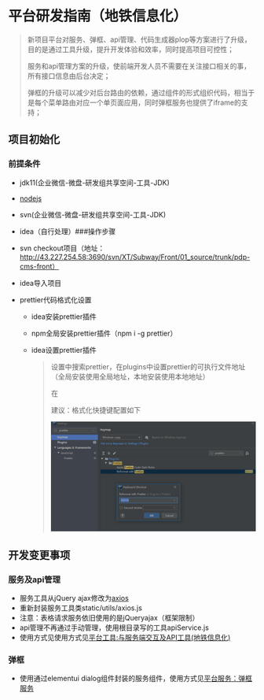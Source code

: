# 平台研发指南（地铁信息化）

> 新项目平台对服务、弹框、api管理、代码生成器plop等方案进行了升级，目的是通过工具升级，提升开发体验和效率，同时提高项目可控性；
>
> 服务和api管理方案的升级，使前端开发人员不需要在关注接口相关的事，所有接口信息由后台决定；
>
> 弹框的升级可以减少对后台路由的依赖，通过组件的形式组织代码，相当于是每个菜单路由对应一个单页面应用，同时弹框服务也提供了iframe的支持；

## 项目初始化

### 前提条件

- jdk11(企业微信-微盘-研发组共享空间-工具-JDK)
- <a href="http://nodejs.cn/download/">nodejs</a>
- svn(企业微信-微盘-研发组共享空间-工具-JDK)
- idea（自行处理）###操作步骤

- svn checkout项目（地址：http://43.227.254.58:3690/svn/XT/Subway/Front/01_source/trunk/pdp-cms-front）

- idea导入项目

- prettier代码格式化设置

  - idea安装prettier插件

  - npm全局安装prettier插件（npm i -g prettier）

  - idea设置prettier插件

    > 设置中搜索prettier，在plugins中设置prettier的可执行文件地址（全局安装使用全局地址，本地安装使用本地地址）
    >
    > 在
    >
    > 建议：格式化快捷键配置如下
    >
    > ![image-20201009102306679](./web-application-platform-dev-guide.assets/image-20201009102306679.png)





## 开发变更事项

### 服务及api管理

- 服务工具从jQuery ajax修改为<a href="http://www.axios-js.com/">axios</a>
- 重新封装服务工具类static/utils/axios.js
- 注意：表格请求服务依旧使用的是jQueryajax（框架限制）
- api管理不再通过手动管理，使用根目录写的工具apiService.js
- 使用方式见使用方式见<a href="../web-application/base/axios-service.html">平台工具:与服务端交互及API工具(地铁信息化)</a>

### 弹框

- 使用通过elementui dialog组件封装的服务组件，使用方式见<a href="../web-application/base/el-dialog-service.html">平台服务：弹框服务</a>





